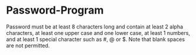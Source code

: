 # Password-Program
Password must be at least 8 characters long and contain at least 2 alpha characters, at least one upper case and one lower case, at least 1 numbers, and at least 1 special character such as #, @ or $. Note that blank spaces are not permitted.
